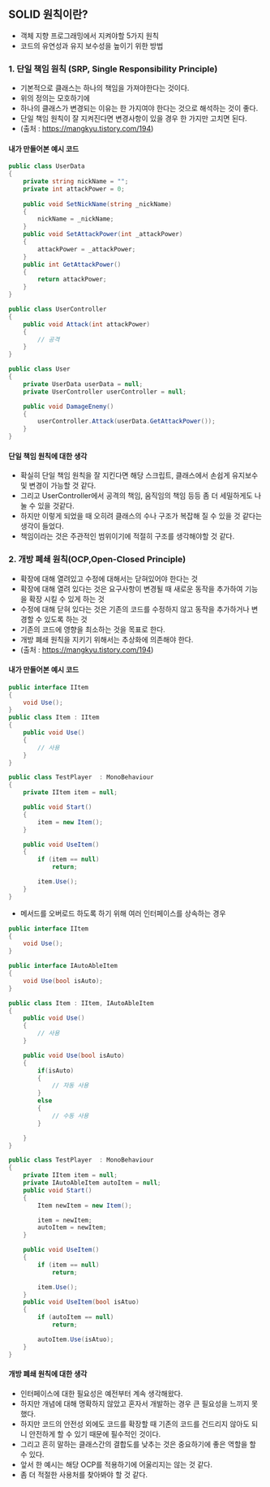 SOLID 원칙이란?
-----
- 객체 지향 프로그래밍에서 지켜야할 5가지 원칙
- 코드의 유연성과 유지 보수성을 높이기 위한 방법

### 1. 단일 책임 원칙 (SRP, Single Responsibility Principle)
- 기본적으로 클래스는 하나의 책임을 가져야한다는 것이다.
- 위의 정의는 모호하기에
- 하나의 클래스가 변경되는 이유는 한 가지여야 한다는 것으로 해석하는 것이 좋다.
- 단일 책임 원칙이 잘 지켜진다면 변경사항이 있을 경우 한 가지만 고치면 된다.
- (출처 : https://mangkyu.tistory.com/194)
#### 내가 만들어본 예시 코드 
``` C#
public class UserData
{
    private string nickName = "";
    private int attackPower = 0;
    
    public void SetNickName(string _nickName)
    {
        nickName = _nickName;
    }
    public void SetAttackPower(int _attackPower)
    {
        attackPower = _attackPower;
    }
    public int GetAttackPower()
    {
        return attackPower;
    }
}

public class UserController
{
    public void Attack(int attackPower)
    {
        // 공격
    }
}

public class User
{
    private UserData userData = null;
    private UserController userController = null;

    public void DamageEnemy()
    {
        userController.Attack(userData.GetAttackPower());
    }
}
```
#### 단일 책임 원칙에 대한 생각
- 확실히 단일 책임 원칙을 잘 지킨다면 해당 스크립트, 클래스에서 손쉽게 유지보수 및 변경이 가능할 것 같다.
- 그리고 UserController에서 공격의 책임, 움직임의 책임 등등 좀 더 세밀하게도 나눌 수 있을 것같다.
- 하지만 이렇게 되었을 때 오히려 클래스의 수나 구조가 복잡해 질 수 있을 것 같다는 생각이 들었다.
- 책임이라는 것은 주관적인 범위이기에 적절히 구조를 생각해야할 것 같다.

### 2. 개방 폐쇄 원칙(OCP,Open-Closed Principle)
- 확장에 대해 열려있고 수정에 대해서는 닫혀있어야 한다는 것
- 확장에 대해 열려 있다는 것은 요구사항이 변경될 때 새로운 동작을 추가하여 기능을 확장 시킬 수 있게 하는 것
- 수정에 대해 닫혀 있다는 것은 기존의 코드를 수정하지 않고 동작을 추가하거나 변경할 수 있도록 하는 것
- 기존의 코드에 영향을 최소하는 것을 목표로 한다.
- 개방 폐쇄 원칙을 지키기 위해서는 추상화에 의존해야 한다.
- (출처 : https://mangkyu.tistory.com/194)


#### 내가 만들어본 예시 코드 
``` C#
public interface IItem
{
    void Use();
}
public class Item : IItem
{
    public void Use()
    {
        // 사용
    }
}

public class TestPlayer  : MonoBehaviour
{
    private IItem item = null;

    public void Start()
    {
        item = new Item();
    }

    public void UseItem()
    {
        if (item == null)
            return;

        item.Use();
    }
}
```
- 메서드를 오버로드 하도록 하기 위해 여러 인터페이스를 상속하는 경우
``` C#
public interface IItem
{
    void Use();
}

public interface IAutoAbleItem
{
    void Use(bool isAuto);
}

public class Item : IItem, IAutoAbleItem
{
    public void Use()
    {
        // 사용
    }

    public void Use(bool isAuto)
    {
        if(isAuto)
        {   
            // 자동 사용
        }
        else
        {
            // 수동 사용
        }

    }
}

public class TestPlayer  : MonoBehaviour
{
    private IItem item = null;
    private IAutoAbleItem autoItem = null;
    public void Start()
    {
        Item newItem = new Item();

        item = newItem;
        autoItem = newItem;
    }

    public void UseItem()
    {
        if (item == null)
            return;

        item.Use();
    }
    public void UseItem(bool isAtuo)
    {
        if (autoItem == null)
            return;

        autoItem.Use(isAtuo);
    }
}
```
#### 개방 폐쇄 원칙에 대한 생각
- 인터페이스에 대한 필요성은 예전부터 계속 생각해왔다.
- 하지만 개념에 대해 명확하지 않았고 혼자서 개발하는 경우 큰 필요성을 느끼지 못했다.
- 하지만 코드의 안전성 외에도 코드를 확장할 때 기존의 코드를 건드리지 않아도 되니 안전하게 할 수 있기 때문에 필수적인 것이다.
- 그리고 흔히 말하는 클래스간의 결합도를 낮추는 것은 중요하기에 좋은 역할을 할 수 있다.
- 앞서 한 예시는 해당 OCP를 적용하기에 어울리지는 않는 것 같다.
- 좀 더 적절한 사용처를 찾아봐야 할 것 같다.